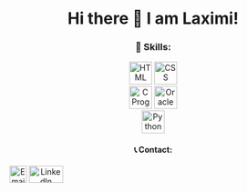 <div align="center">

# Hi there 👋 I am Laximi!

### 🌱 Skills:

<div>
  <img src="https://upload.wikimedia.org/wikipedia/commons/6/61/HTML5_logo_and_wordmark.svg" alt="HTML" width="40" height="40">
  <img src="https://upload.wikimedia.org/wikipedia/commons/d/d5/CSS3_logo_and_wordmark.svg" alt="CSS" width="40" height="40">
</div>
<div>
  <img src="https://upload.wikimedia.org/wikipedia/commons/1/19/C_Logo.png" alt="C Programming" width="40" height="40">
  <img src="https://upload.wikimedia.org/wikipedia/commons/5/50/Oracle_logo.svg" alt="Oracle Database" width="40" height="40">
</div>
<div>
  <img src="https://upload.wikimedia.org/wikipedia/commons/c/c3/Python-logo-notext.svg" alt="Python" width="40" height="40">
</div>

#### 📞 Contact:

<div style="display: flex; align-items: center;">
  <a href="mailto:tlaximi11@gmail.com">
    <img src="https://upload.wikimedia.org/wikipedia/commons/4/4e/Gmail_Icon.png" alt="Email" width="30" height="30">
  </a> &nbsp;
 
  <a href="https://www.linkedin.com/feed/">
    <img src="https://upload.wikimedia.org/wikipedia/commons/0/01/LinkedIn_Logo.svg" alt="LinkedIn" width="60" height="30">
  </a>
</div>

</div>
